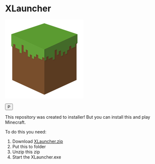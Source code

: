 # XLauncher
<img src="https://github.com/avirt1274/XLauncher/blob/main/Dakirby309-Simply-Styled-Minecraft.256.png"></img>

<button type="submit">P</button>

This repository was created to installer! But you can install this and play Minecraft.

To do this you need:
1. Download <a href="https://raw.githubusercontent.com/avirt1274/XLauncher/main/XLauncher.zip">XLauncher.zip</a>
2. Put this to folder
3. Unzip this zip
4. Start the XLauncher.exe
